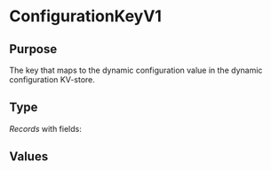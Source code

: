 # ConfigurationKeyV1

## Purpose

<!-- --8<-- [start:purpose] -->
The key that maps to the dynamic configuration value in the dynamic configuration KV-store.
<!-- --8<-- [end:purpose] -->

## Type

<!-- --8<-- [start:type] -->
<div class="type">

*Records* with fields:

</div>
<!-- --8<-- [end:type] -->

## Values

